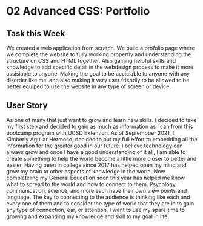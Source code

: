 # 02 Advanced CSS: Portfolio

## Task this Week

We created a web application from scratch. We build a profolio page where we complete the website to fully working propertly and understanding the structure on CSS and HTML together. Also gaining helpful skills and knowledge to add specific detail in the webdesign process to make it more assisiable to anyone. Making the goal to be acciciable to anyone with any disorder like me, and also making it very user friendly to be allowed to be better equiped to use the website in any type of screen or device. 

## User Story

As one of many that just want to grow and learn new skills. I decided to take my first step and decided to gain as much as information as I can from this bootcamp program with UCSD Extention. As of Septempber 2021, I Kimberly Aguilar Hermoso, decided to put my full effort to embedding all the information for the greater good in our future. I believe technology can always grow and once I have a good understanding of it all, I am able to create something to help the world become a little more closer to better and easier. Having been in college since 2017 has helped open my mind and grow my brain to other aspects of knowledge in the world. Now completeling my General Education soon this year has helped me know what to spread to the world and how to connect to them. Psycology, communication, science, and more each have their own view points and language. The key to connecting to the audience is thinking like each and every one of them and to consider the type of world that they are in to gain any type of connection, ear, or attention. I want to use my spare time to growing and expanding my knowledge and skill to my goal in life.  

